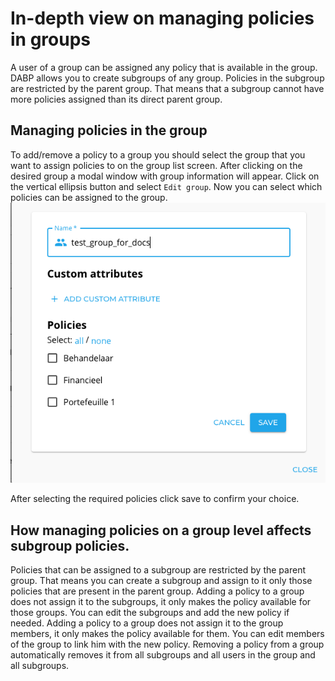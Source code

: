 # In-depth view on managing policies in groups
A user of a group can be assigned any policy that is available in the group.
DABP allows you to create subgroups of any group. Policies in the subgroup are restricted by the parent group.
That means that a subgroup cannot have more policies assigned than its direct parent group.

## Managing policies in the group
To add/remove a policy to a group you should select the group that you want to assign policies to on the group list screen.
After clicking on the desired group a modal window with group information will appear. Click on the vertical ellipsis button and select `Edit group`.
Now you can select which policies can be assigned to the group.
![edit group dialog](../img/edit-group-dialog.png)

After selecting the required policies click save to confirm your choice.

## How managing policies on a group level affects subgroup policies.
Policies that can be assigned to a subgroup are restricted by the parent group. That means you can create a subgroup and assign to it only those policies that are present in the parent group.
Adding a policy to a group does not assign it to the subgroups, it only makes the policy available for those groups. 
You can edit the subgroups and add the new policy if needed.
Adding a policy to a group does not assign it to the group members, it only makes the policy available for them. 
You can edit members of the group to link him with the new policy.
Removing a policy from a group automatically removes it from all subgroups and all users in the group and all subgroups.

